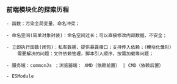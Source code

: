 ### 前端模块化的探索历程
    - 函数：污染全局变量，命名冲突；

    - 命名空间(简单对象封装)：命名空间过长；可以直接修改内部数据，不安全；

    - 立即执行函数(闭包)：私有数据，提供暴露接口；支持传入依赖；（模块化雏形）
        需要解决的问题：文件依赖管理，脚本引入顺序，按需加载等问题；

    - 服务端：commonJs ；浏览器端： AMD（依赖前置） | CMD（依赖后置）

    - ESModule





